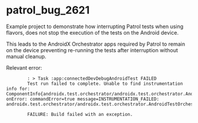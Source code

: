 # patrol_bug_2621

Example project to demonstrate how interrupting Patrol tests when using flavors, does not stop the execution of the tests on the Android device.


This leads to the AndroidX Orchestrator apps required by Patrol to remain on the device preventing re-running the tests after interruption without manual cleanup.


Relevant error:

```
        : > Task :app:connectedDevDebugAndroidTest FAILED
        Test run failed to complete. Unable to find instrumentation info for: ComponentInfo{androidx.test.orchestrator/androidx.test.orchestrator.AndroidTestOrchestrator}. onError: commandError=true message=INSTRUMENTATION_FAILED: androidx.test.orchestrator/androidx.test.orchestrator.AndroidTestOrchestrator

        FAILURE: Build failed with an exception.

```